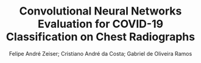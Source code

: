 ---
paperId: 32
author: Felipe André Zeiser; Cristiano André da Costa; Gabriel de Oliveira Ramos
publicationauthor: Zeiser, F. A. et al.
title: Convolutional Neural Networks Evaluation for COVID-19 Classification on Chest Radiographs
pdf: paper_32.pdf
poster: poster_32.png
pitch: https://slideslive.com/38962859/convolutional-neural-networks-evaluation-for-covid19-classification-on-chest-radiographs?ref=account-folder-87716-folders
type: Oral
topic: Applications
category: Extended Abstract
link: https://research.latinxinai.org/papers/icml/2021/pdf/paper_32.pdf
conference: icml
year: 2021
tags: icml-2021
location: Virtual
---